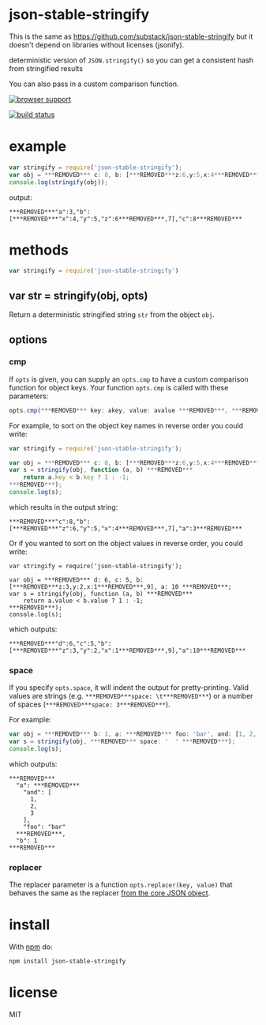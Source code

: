 # json-stable-stringify

This is the same as https://github.com/substack/json-stable-stringify but it doesn't depend on libraries without licenses (jsonify).

deterministic version of `JSON.stringify()` so you can get a consistent hash
from stringified results

You can also pass in a custom comparison function.

[![browser support](https://ci.testling.com/substack/json-stable-stringify.png)](https://ci.testling.com/substack/json-stable-stringify)

[![build status](https://secure.travis-ci.org/substack/json-stable-stringify.png)](http://travis-ci.org/substack/json-stable-stringify)

# example

``` js
var stringify = require('json-stable-stringify');
var obj = ***REMOVED*** c: 8, b: [***REMOVED***z:6,y:5,x:4***REMOVED***,7], a: 3 ***REMOVED***;
console.log(stringify(obj));
```

output:

```
***REMOVED***"a":3,"b":[***REMOVED***"x":4,"y":5,"z":6***REMOVED***,7],"c":8***REMOVED***
```

# methods

``` js
var stringify = require('json-stable-stringify')
```

## var str = stringify(obj, opts)

Return a deterministic stringified string `str` from the object `obj`.

## options

### cmp

If `opts` is given, you can supply an `opts.cmp` to have a custom comparison
function for object keys. Your function `opts.cmp` is called with these
parameters:

``` js
opts.cmp(***REMOVED*** key: akey, value: avalue ***REMOVED***, ***REMOVED*** key: bkey, value: bvalue ***REMOVED***)
```

For example, to sort on the object key names in reverse order you could write:

``` js
var stringify = require('json-stable-stringify');

var obj = ***REMOVED*** c: 8, b: [***REMOVED***z:6,y:5,x:4***REMOVED***,7], a: 3 ***REMOVED***;
var s = stringify(obj, function (a, b) ***REMOVED***
    return a.key < b.key ? 1 : -1;
***REMOVED***);
console.log(s);
```

which results in the output string:

```
***REMOVED***"c":8,"b":[***REMOVED***"z":6,"y":5,"x":4***REMOVED***,7],"a":3***REMOVED***
```

Or if you wanted to sort on the object values in reverse order, you could write:

```
var stringify = require('json-stable-stringify');

var obj = ***REMOVED*** d: 6, c: 5, b: [***REMOVED***z:3,y:2,x:1***REMOVED***,9], a: 10 ***REMOVED***;
var s = stringify(obj, function (a, b) ***REMOVED***
    return a.value < b.value ? 1 : -1;
***REMOVED***);
console.log(s);
```

which outputs:

```
***REMOVED***"d":6,"c":5,"b":[***REMOVED***"z":3,"y":2,"x":1***REMOVED***,9],"a":10***REMOVED***
```

### space

If you specify `opts.space`, it will indent the output for pretty-printing.
Valid values are strings (e.g. `***REMOVED***space: \t***REMOVED***`) or a number of spaces
(`***REMOVED***space: 3***REMOVED***`).

For example:

```js
var obj = ***REMOVED*** b: 1, a: ***REMOVED*** foo: 'bar', and: [1, 2, 3] ***REMOVED*** ***REMOVED***;
var s = stringify(obj, ***REMOVED*** space: '  ' ***REMOVED***);
console.log(s);
```

which outputs:

```
***REMOVED***
  "a": ***REMOVED***
    "and": [
      1,
      2,
      3
    ],
    "foo": "bar"
  ***REMOVED***,
  "b": 1
***REMOVED***
```

### replacer

The replacer parameter is a function `opts.replacer(key, value)` that behaves
the same as the replacer
[from the core JSON object](https://developer.mozilla.org/en-US/docs/Web/JavaScript/Guide/Using_native_JSON#The_replacer_parameter).

# install

With [npm](https://npmjs.org) do:

```
npm install json-stable-stringify
```

# license

MIT
